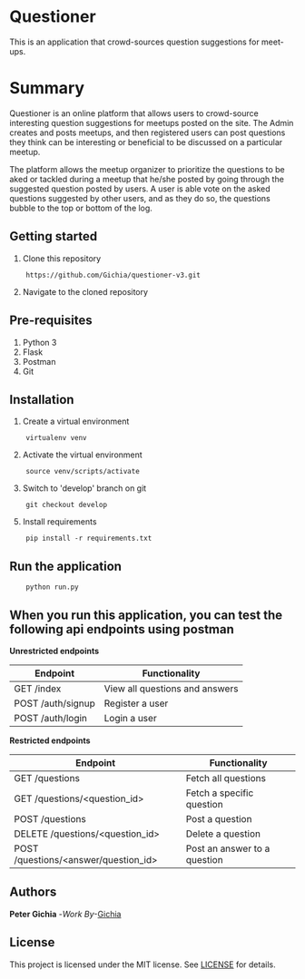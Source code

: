# Questioner
This is an application that crowd-sources question suggestions for meet-ups.

# Summary
Questioner is an online platform that allows users to crowd-source interesting question suggestions for meetups posted on the site. The Admin creates and posts meetups, and then registered users can post questions they think can be interesting or beneficial to be discussed on a particular meetup.

The platform allows the meetup organizer to prioritize the questions to be aked or tackled during a meetup that he/she posted by going through the suggested question posted by users. A user is able vote on the asked questions suggested by other users, and as they do so, the questions bubble to the top or bottom of the log.

Getting started
--------------------
1. Clone this repository
```
    https://github.com/Gichia/questioner-v3.git
```

2. Navigate to the cloned repository

Pre-requisites
----------------------
1. Python 3
2. Flask
3. Postman
4. Git

Installation
---------------------------------
1. Create a virtual environment
```
    virtualenv venv
```

2. Activate the virtual environment
```
    source venv/scripts/activate
```

3. Switch to 'develop' branch on git
```
    git checkout develop
```

5. Install requirements
```
    pip install -r requirements.txt
```

Run the application
---------------------------------
```
    python run.py
```

When you run this application, you can test the following api endpoints using postman
-----------------------------------------------

**Unrestricted endpoints**

| Endpoint | Functionality |
----------|---------------
GET /index | View all questions and answers
POST /auth/signup | Register a user
POST /auth/login | Login a user

**Restricted endpoints**

Endpoint | Functionality
---------|---------------
GET /questions | Fetch all questions
GET /questions/&lt;question_id&gt; | Fetch a specific question
POST /questions | Post a question
DELETE /questions/&lt;question_id&gt; | Delete a question
POST /questions/&lt;answer/question_id&gt; | Post an answer to a question


Authors
-----------------------------
**Peter Gichia** -_Work By_-[Gichia](https:/github.com/Gichia)

License
--------------------------
This project is licensed under the MIT license. See [LICENSE](https://github.com/Gichia/questioner-v3/blob/develop/LICENSE) for details.
